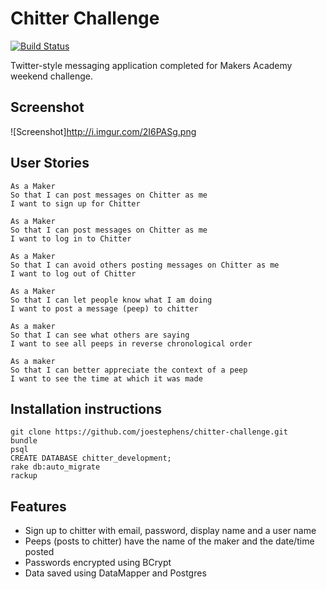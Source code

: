 Chitter Challenge
=================
[![Build Status](https://travis-ci.org/joestephens/chitter-challenge.svg?branch=master)](https://travis-ci.org/joestephens/chitter-challenge)

Twitter-style messaging application completed for Makers Academy weekend challenge.

Screenshot
-------
![Screenshot]http://i.imgur.com/2I6PASg.png

User Stories
-------

```
As a Maker
So that I can post messages on Chitter as me
I want to sign up for Chitter

As a Maker
So that I can post messages on Chitter as me
I want to log in to Chitter

As a Maker
So that I can avoid others posting messages on Chitter as me
I want to log out of Chitter

As a Maker
So that I can let people know what I am doing  
I want to post a message (peep) to chitter

As a maker
So that I can see what others are saying  
I want to see all peeps in reverse chronological order

As a maker
So that I can better appreciate the context of a peep
I want to see the time at which it was made
```

Installation instructions
------
```
git clone https://github.com/joestephens/chitter-challenge.git
bundle
psql
CREATE DATABASE chitter_development;
rake db:auto_migrate
rackup
```

Features
------

* Sign up to chitter with email, password, display name and a user name
* Peeps (posts to chitter) have the name of the maker and the date/time posted
* Passwords encrypted using BCrypt
* Data saved using DataMapper and Postgres
